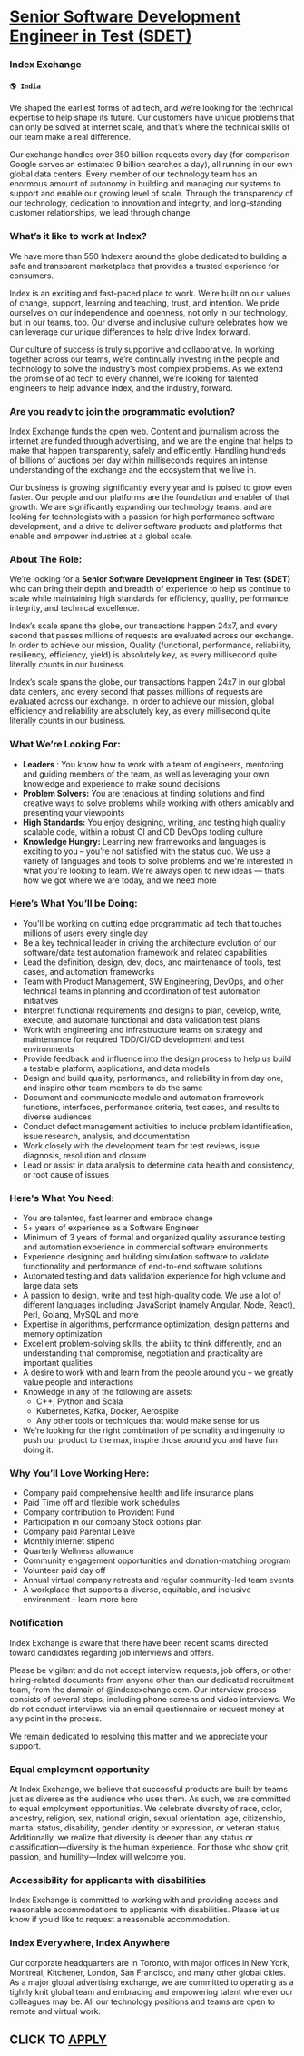 # [Senior Software Development Engineer in Test (SDET)](https://www.remotewlb.com/apply/senior-software-development-engineer-in-test-sdet-80651)  
### Index Exchange  
#### `🌎 India`  

We shaped the earliest forms of ad tech, and we’re looking for the technical expertise to help shape its future. Our customers have unique problems that can only be solved at internet scale, and that’s where the technical skills of our team make a real difference.

Our exchange handles over 350 billion requests every day (for comparison Google serves an estimated 9 billion searches a day), all running in our own global data centers. Every member of our technology team has an enormous amount of autonomy in building and managing our systems to support and enable our growing level of scale. Through the transparency of our technology, dedication to innovation and integrity, and long-standing customer relationships, we lead through change.

### What’s it like to work at Index?

We have more than 550 Indexers around the globe dedicated to building a safe and transparent marketplace that provides a trusted experience for consumers.

Index is an exciting and fast-paced place to work. We’re built on our values of change, support, learning and teaching, trust, and intention. We pride ourselves on our independence and openness, not only in our technology, but in our teams, too. Our diverse and inclusive culture celebrates how we can leverage our unique differences to help drive Index forward.

Our culture of success is truly supportive and collaborative. In working together across our teams, we’re continually investing in the people and technology to solve the industry’s most complex problems. As we extend the promise of ad tech to every channel, we’re looking for talented engineers to help advance Index, and the industry, forward.

### Are you ready to join the programmatic evolution?

Index Exchange funds the open web. Content and journalism across the internet are funded through advertising, and we are the engine that helps to make that happen transparently, safely and efficiently. Handling hundreds of billions of auctions per day within milliseconds requires an intense understanding of the exchange and the ecosystem that we live in.

Our business is growing significantly every year and is poised to grow even faster. Our people and our platforms are the foundation and enabler of that growth. We are significantly expanding our technology teams, and are looking for technologists with a passion for high performance software development, and a drive to deliver software products and platforms that enable and empower industries at a global scale.

### About The Role:

We’re looking for a **Senior Software Development Engineer in Test (SDET)** who can bring their depth and breadth of experience to help us continue to scale while maintaining high standards for efficiency, quality, performance, integrity, and technical excellence.

Index’s scale spans the globe, our transactions happen 24x7, and every second that passes millions of requests are evaluated across our exchange. In order to achieve our mission, Quality (functional, performance, reliability, resiliency, efficiency, yield) is absolutely key, as every millisecond quite literally counts in our business.

Index’s scale spans the globe, our transactions happen 24x7 in our global data centers, and every second that passes millions of requests are evaluated across our exchange. In order to achieve our mission, global efficiency and reliability are absolutely key, as every millisecond quite literally counts in our business.

### What We’re Looking For:

  *  **Leaders** : You know how to work with a team of engineers, mentoring and guiding members of the team, as well as leveraging your own knowledge and experience to make sound decisions
  *  **Problem Solvers:** You are tenacious at finding solutions and find creative ways to solve problems while working with others amicably and presenting your viewpoints
  *  **High Standards:** You enjoy designing, writing, and testing high quality scalable code, within a robust CI and CD DevOps tooling culture
  *  **Knowledge Hungry:** Learning new frameworks and languages is exciting to you – you’re not satisfied with the status quo. We use a variety of languages and tools to solve problems and we're interested in what you're looking to learn. We’re always open to new ideas — that’s how we got where we are today, and we need more

### Here’s What You’ll be Doing:

  * You’ll be working on cutting edge programmatic ad tech that touches millions of users every single day
  * Be a key technical leader in driving the architecture evolution of our software/data test automation framework and related capabilities
  * Lead the definition, design, dev, docs, and maintenance of tools, test cases, and automation frameworks
  * Team with Product Management, SW Engineering, DevOps, and other technical teams in planning and coordination of test automation initiatives
  * Interpret functional requirements and designs to plan, develop, write, execute, and automate functional and data validation test plans
  * Work with engineering and infrastructure teams on strategy and maintenance for required TDD/CI/CD development and test environments
  * Provide feedback and influence into the design process to help us build a testable platform, applications, and data models
  * Design and build quality, performance, and reliability in from day one, and inspire other team members to do the same
  * Document and communicate module and automation framework functions, interfaces, performance criteria, test cases, and results to diverse audiences
  * Conduct defect management activities to include problem identification, issue research, analysis, and documentation
  * Work closely with the development team for test reviews, issue diagnosis, resolution and closure
  * Lead or assist in data analysis to determine data health and consistency, or root cause of issues

### Here's What You Need:

  * You are talented, fast learner and embrace change
  * 5+ years of experience as a Software Engineer
  * Minimum of 3 years of formal and organized quality assurance testing and automation experience in commercial software environments
  * Experience designing and building simulation software to validate functionality and performance of end-to-end software solutions
  * Automated testing and data validation experience for high volume and large data sets
  * A passion to design, write and test high-quality code. We use a lot of different languages including: JavaScript (namely Angular, Node, React), Perl, Golang, MySQL and more
  * Expertise in algorithms, performance optimization, design patterns and memory optimization
  * Excellent problem-solving skills, the ability to think differently, and an understanding that compromise, negotiation and practicality are important qualities
  * A desire to work with and learn from the people around you – we greatly value people and interactions
  * Knowledge in any of the following are assets:
    * C++, Python and Scala
    * Kubernetes, Kafka, Docker, Aerospike
    * Any other tools or techniques that would make sense for us
  * We’re looking for the right combination of personality and ingenuity to push our product to the max, inspire those around you and have fun doing it.

### Why You’ll Love Working Here:

  * Company paid comprehensive health and life insurance plans
  * Paid Time off and flexible work schedules
  * Company contribution to Provident Fund
  * Participation in our company Stock options plan
  * Company paid Parental Leave
  * Monthly internet stipend
  * Quarterly Wellness allowance
  * Community engagement opportunities and donation-matching program
  * Volunteer paid day off
  * Annual virtual company retreats and regular community-led team events
  * A workplace that supports a diverse, equitable, and inclusive environment – learn more here

### Notification

Index Exchange is aware that there have been recent scams directed toward candidates regarding job interviews and offers.

Please be vigilant and do not accept interview requests, job offers, or other hiring-related documents from anyone other than our dedicated recruitment team, from the domain of @indexexchange.com. Our interview process consists of several steps, including phone screens and video interviews. We do not conduct interviews via an email questionnaire or request money at any point in the process.

We remain dedicated to resolving this matter and we appreciate your support.

### Equal employment opportunity

At Index Exchange, we believe that successful products are built by teams just as diverse as the audience who uses them. As such, we are committed to equal employment opportunities. We celebrate diversity of race, color, ancestry, religion, sex, national origin, sexual orientation, age, citizenship, marital status, disability, gender identity or expression, or veteran status. Additionally, we realize that diversity is deeper than any status or classification—diversity is the human experience. For those who show grit, passion, and humility—Index will welcome you.

### Accessibility for applicants with disabilities

Index Exchange is committed to working with and providing access and reasonable accommodations to applicants with disabilities. Please let us know if you’d like to request a reasonable accommodation.

### Index Everywhere, Index Anywhere

Our corporate headquarters are in Toronto, with major offices in New York, Montreal, Kitchener, London, San Francisco, and many other global cities. As a major global advertising exchange, we are committed to operating as a tightly knit global team and embracing and empowering talent wherever our colleagues may be. All our technology positions and teams are open to remote and virtual work.

  
## CLICK TO [APPLY](https://www.remotewlb.com/apply/senior-software-development-engineer-in-test-sdet-80651)

